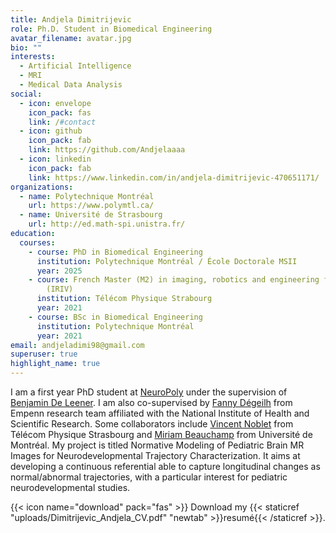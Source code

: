 ```yaml
---
title: Andjela Dimitrijevic
role: Ph.D. Student in Biomedical Engineering
avatar_filename: avatar.jpg
bio: ""
interests:
  - Artificial Intelligence
  - MRI
  - Medical Data Analysis
social:
  - icon: envelope
    icon_pack: fas
    link: /#contact
  - icon: github
    icon_pack: fab
    link: https://github.com/Andjelaaaa
  - icon: linkedin
    icon_pack: fab
    link: https://www.linkedin.com/in/andjela-dimitrijevic-470651171/
organizations:
  - name: Polytechnique Montréal
    url: https://www.polymtl.ca/
  - name: Université de Strasbourg
    url: http://ed.math-spi.unistra.fr/
education:
  courses:
    - course: PhD in Biomedical Engineering
      institution: Polytechnique Montréal / École Doctorale MSII
      year: 2025
    - course: French Master (M2) in imaging, robotics and engineering for the living
        (IRIV)
      institution: Télécom Physique Strabourg
      year: 2021
    - course: BSc in Biomedical Engineering
      institution: Polytechnique Montréal
      year: 2021
email: andjeladimi98@gmail.com
superuser: true
highlight_name: true
---
```

I am a first year PhD student at [NeuroPoly](https://neuro.polymtl.ca/index.html) under the supervision of [Benjamin De Leener](https://www.polymtl.ca/expertises/en/de-leener-benjamin). I am also co-supervised by [Fanny Dégeilh](https://team.inria.fr/empenn/team-members/fanny-degeilh/) from Empenn research team affiliated with the National Institute of Health and Scientific Research. Some collaborators include [Vincent Noblet](https://images.icube.unistra.fr/en/index.php/Vincent_Noblet) from Télécom Physique Strasbourg and [Miriam Beauchamp](https://psy.umontreal.ca/repertoire-departement/professeures/professeures/in/in14959/sg/Miriam%20Beauchamp/) from Université de Montréal. My project is titled Normative Modeling of Pediatric Brain MR Images for Neurodevelopmental Trajectory Characterization. It aims at developing a continuous referential able to capture longitudinal changes as normal/abnormal trajectories, with a particular interest for pediatric neurodevelopmental studies. 


{{< icon name="download" pack="fas" >}} Download my {{< staticref "uploads/Dimitrijevic_Andjela_CV.pdf" "newtab" >}}resumé{{< /staticref >}}.
